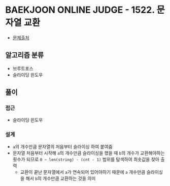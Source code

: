 # BAEKJOON ONLINE JUDGE - 1522. 문자열 교환

- [문제출처](https://www.acmicpc.net/problem/1522 '1522. 문자열 교환')

## 알고리즘 분류

- 브루트포스
- 슬라이딩 윈도우

## 풀이

### 접근

- 슬라이딩 윈도우

### 설계

- `a`의 개수만큼 문자열의 처음부터 슬라이싱 하여 붙여줌
- 문자열 처음부터 시작해 `a`의 개수만큼 슬라이싱을 했을 때 `b`의 개수가 교환해야하는 횟수가 되므로 `0 ~ len(string) - (cnt - 1)` 범위를 탐색하여 최솟값을 찾아 출력
  - 교환이 끝난 문자열에서 `a`가 연속되어 있어야하기 때문에 `a` 개수만큼 슬라이싱을 해서 `b`의 개수만큼 교환하는 것을 의미
